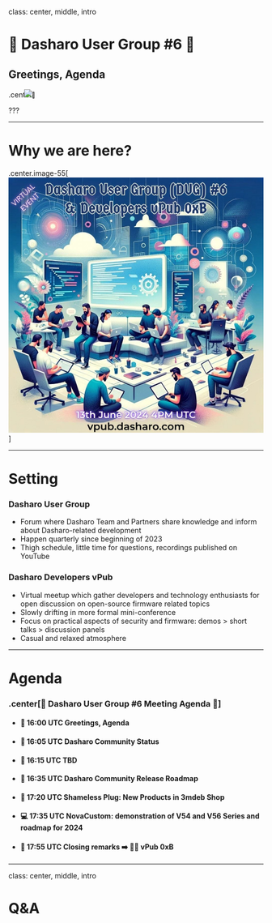 class: center, middle, intro

# &#x1F44B; Dasharo User Group #6 &#x1F389;

## Greetings, Agenda

.center[<img src="/remark-templates/dasharo-presentation-template/images/dasharo-sygnet-white.svg" width="150px" style="margin-left:-20px">]

???

<!--
SPDX-FileCopyrightText: 2024 3mdeb <contact@3mdeb.com>

SPDX-License-Identifier: CC-BY-SA-4.0
-->

---

# Why we are here?

.center.image-55[![](/img/dug_6_vpub_a.png)]

---

# Setting

### Dasharo User Group

- Forum where Dasharo Team and Partners share knowledge and inform about
  Dasharo-related development
- Happen quarterly since beginning of 2023
- Thigh schedule, little time for questions, recordings published on YouTube

### Dasharo Developers vPub

- Virtual meetup which gather developers and technology enthusiasts for open
  discussion on open-source firmware related topics
- Slowly drifting in more formal mini-conference
- Focus on practical aspects of security and firmware: demos > short talks >
  discussion panels
- Casual and relaxed atmosphere

---

# Agenda

### .center[&#x1F680; Dasharo User Group #6 Meeting Agenda &#x1F680;]

- #### &#x1F44B; 16:00 UTC Greetings, Agenda

- #### &#x1F9ED; 16:05 UTC Dasharo Community Status

- #### &#x1F9F0; 16:15 UTC TBD

- #### &#x1F9F0; 16:35 UTC Dasharo Community Release Roadmap

- #### &#x1F9F0; 17:20 UTC Shameless Plug: New Products in 3mdeb Shop

- #### &#x1F4BB; 17:35 UTC NovaCustom: demonstration of V54 and V56 Series and roadmap for 2024

- #### &#x1F44F; 17:55 UTC Closing remarks &#x27A1;&#xFE0F; &#x1F37A;&#x1F37B; vPub 0xB

---

class: center, middle, intro

# Q&A
